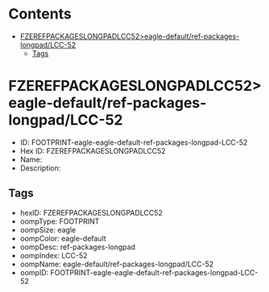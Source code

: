 



Contents
========

* [FZEREFPACKAGESLONGPADLCC52>eagle-default/ref-packages-longpad/LCC-52](#fzerefpackageslongpadlcc52eagle-defaultref-packages-longpadlcc-52)
	* [Tags](#tags)

# FZEREFPACKAGESLONGPADLCC52>eagle-default/ref-packages-longpad/LCC-52

- ID: FOOTPRINT-eagle-eagle-default-ref-packages-longpad-LCC-52
- Hex ID: FZEREFPACKAGESLONGPADLCC52
- Name: 
- Description: 

## Tags

- hexID: FZEREFPACKAGESLONGPADLCC52
- oompType: FOOTPRINT
- oompSize: eagle
- oompColor: eagle-default
- oompDesc: ref-packages-longpad
- oompIndex: LCC-52
- oompName: eagle-default/ref-packages-longpad/LCC-52
- oompID: FOOTPRINT-eagle-eagle-default-ref-packages-longpad-LCC-52
